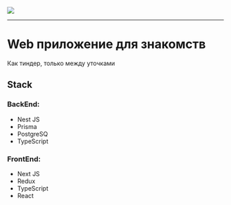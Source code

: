 ![](https://i.ibb.co/yshzyWv/Group-22.png)


------------

# Web приложение для знакомств
Как тиндер, только между уточками


## Stack
### BackEnd:
- Nest JS
- Prisma
- PostgreSQ
- TypeScript

### FrontEnd:
- Next JS
- Redux
- TypeScript
- React
